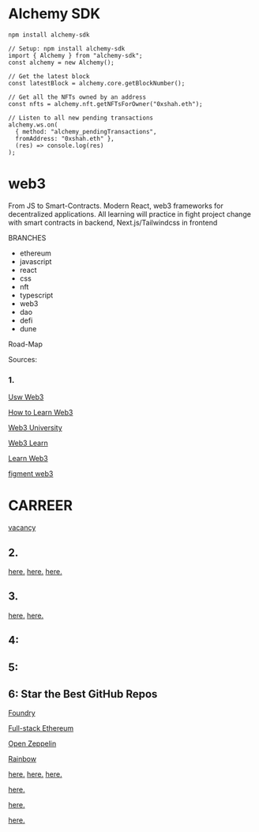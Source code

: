 # Alchemy SDK

`npm install alchemy-sdk`


```
// Setup: npm install alchemy-sdk
import { Alchemy } from "alchemy-sdk";
const alchemy = new Alchemy();

// Get the latest block
const latestBlock = alchemy.core.getBlockNumber();

// Get all the NFTs owned by an address
const nfts = alchemy.nft.getNFTsForOwner("0xshah.eth");

// Listen to all new pending transactions
alchemy.ws.on(
  { method: "alchemy_pendingTransactions",
  fromAddress: "0xshah.eth" },
  (res) => console.log(res)
);
```



















# web3
From JS to Smart-Contracts. Modern React, web3 frameworks for decentralized applications. All learning will practice in fight project change with smart contracts in backend, Next.js/Tailwindcss in frontend

BRANCHES

- ethereum
- javascript
- react
- css
- nft
- typescript
- web3
- dao
- defi
- dune



Road-Map

Sources:

### 1.

<a href="https://www.useweb3.xyz/"> Usw Web3 </a>

<a href="https://www.alchemy.com/overviews/how-to-learn-web3-development">How to Learn Web3</a>

<a href="https://www.web3.university/">Web3 University</a>

<a href="https://www.web3learn.io/">Web3 Learn</a>

<a href="https://learnweb3.io/">Learn Web3<a>
  
  <a href="https://learn.figment.io/"> figment web3 </a>   
  
  
  
# CARREER

  <a href="https://web3.career/learn-web3"> vacancy </a>




## 2. 

<a href="http://"> here.</a>
<a href="http://"> here.</a>
<a href="http://"> here.</a>



## 3. 

<a href="http://"> here.</a>
<a href="http://"> here.</a>



## 4:


## 5:


## 6: Star the Best GitHub Repos

<a href="https://github.com/foundry-rs/foundry">Foundry</a>
  
<a href="https://github.com/dabit3/full-stack-ethereum"> Full-stack Ethereum</a>

<a href="https://github.com/OpenZeppelin/openzeppelin-contracts">Open Zeppelin</a>

<a href="https://github.com/rainbow-me/rainbowkit">Rainbow</a>

<a href="http://"> here.</a>
<a href="http://"> here.</a>
<a href="http://"> here.</a>





<a href="http://"> here.</a>


<a href="http://"> here.</a>


<a href="http://"> here.</a>
